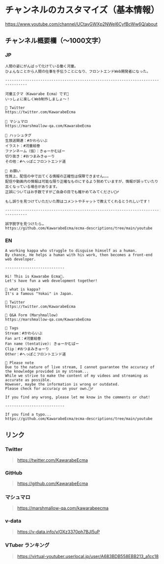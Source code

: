 # チャンネルのカスタマイズ（基本情報）

<https://www.youtube.com/channel/UCtayGWXp2NWel6CyfBcWw6Q/about>

## チャンネル概要欄（〜1000文字）

### JP

```
人間の姿にがんばって化けている働く河童。
ひょんなことから人間の仕事を手伝うことになり、フロントエンドWeb開発者になった。

--------------------------------------------------------------------------------

河童エクマ（Kawarabe Ecma）です🥒
いっしょに楽しくWeb制作しましょ〜！

🥒 Twitter
https://twitter.com/KawarabeEcma

🥒 マシュマロ
https://marshmallow-qa.com/KawarabeEcma

🥒 ハッシュタグ
生放送関連：#かわらいぶ
イラスト：#河童絵巻
ファンネーム（仮）：きゅーかむばー
切り抜き：#おつまみきゅーり
その他：#へっぽこフロントエンド道

🥒 お願い
性質上、配信の中で出てくる情報の正確性は保障できません。。。
配信や動画内の情報は可能な限り正確なものにするよう努めていますが、情報が誤っていたり古くなっている場合があります。
正誤についてはお手数ですがご自身の目でも確かめてみてください🙇‍♂️

もし誤りを見つけていただいた際はコメントやチャットで教えてくれるとうれしいです！

--------------------------------------------------------------------------------

誤字脱字を見つけたら…
https://github.com/KawarabeEcma/ecma-descriptions/tree/main/youtube
```

### EN


```
A working kappa who struggle to disguise himself as a human.
By chance, He helps a human with his work, then becomes a front-end web developer.

---------------------------

Hi! This is Kawarabe Ecma🥒.
Let's have fun a web development together!

🥒 what is kappa?
It's a famous "Yokai" in Japan.

🥒 Twitter
https://twitter.com/KawarabeEcma

🥒 Q&A Form (Marshmallow)
https://marshmallow-qa.com/KawarabeEcma

🥒 Tags
Stream：#かわらいぶ
Fan art：#河童絵巻
Fan name (tentative): きゅーかむばー
Clip：#おつまみきゅーり
Other：#へっぽこフロントエンド道

🥒 Please note
Due to the nature of live stream, I cannot guarantee the accuracy of the knowledge provided in my stream...
While we strive to make the content of my videos and streaming as accurate as possible.
However, maybe the information is wrong or outdated.
Please check for accuracy on your own.🙇‍♂️

If you find any wrong, please let me know in the comments or chat!

---------------------------

If you find a typo...
https://github.com/KawarabeEcma/ecma-descriptions/tree/main/youtube
```

## リンク

### Twitter

> https://twitter.com/KawarabeEcma

### GitHub

> https://github.com/KawarabeEcma

### マシュマロ

> https://marshmallow-qa.com/kawarabeecma

### v-data

> https://v-data.info/v/OXz3370ph7BJl5uP

### VTuber ランキング

> https://virtual-youtuber.userlocal.jp/user/A683BDB558EBB213_a1cc18